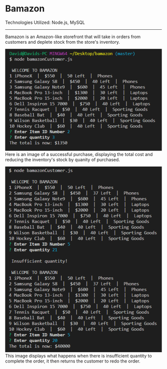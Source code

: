 # **Bamazon**

Technologies Utilized: Node.js, MySQL
__________________________________________________________________________________________

Bamazon is an Amazon-like storefront that will take in orders from customers and deplete stock from the store's inventory.

![Image of successful purchase](https://raw.githubusercontent.com/davidho104/bamazon/master/workingImage.PNG) Here is an image of a successful purchase, displaying the total cost and reducing the inventory's stock by quanity of purchased.

![Image of insufficient quantity](https://raw.githubusercontent.com/davidho104/bamazon/master/insufficientImage.PNG) This image displays what happens when there is insufficient quantity to complete the order, it then returns the customer to redo the order.
